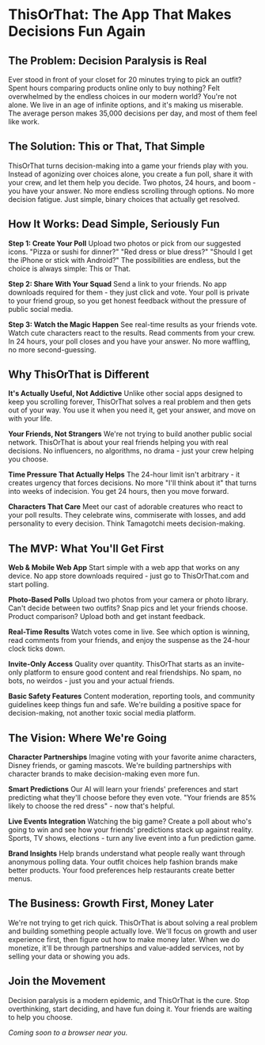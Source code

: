 # ThisOrThat: The App That Makes Decisions Fun Again

## The Problem: Decision Paralysis is Real

Ever stood in front of your closet for 20 minutes trying to pick an outfit? Spent hours comparing products online only to buy nothing? Felt overwhelmed by the endless choices in our modern world? You're not alone. We live in an age of infinite options, and it's making us miserable. The average person makes 35,000 decisions per day, and most of them feel like work.

## The Solution: This or That, That Simple

ThisOrThat turns decision-making into a game your friends play with you. Instead of agonizing over choices alone, you create a fun poll, share it with your crew, and let them help you decide. Two photos, 24 hours, and boom - you have your answer. No more endless scrolling through options. No more decision fatigue. Just simple, binary choices that actually get resolved.

## How It Works: Dead Simple, Seriously Fun

**Step 1: Create Your Poll**
Upload two photos or pick from our suggested icons. "Pizza or sushi for dinner?" "Red dress or blue dress?" "Should I get the iPhone or stick with Android?" The possibilities are endless, but the choice is always simple: This or That.

**Step 2: Share With Your Squad**
Send a link to your friends. No app downloads required for them - they just click and vote. Your poll is private to your friend group, so you get honest feedback without the pressure of public social media.

**Step 3: Watch the Magic Happen**
See real-time results as your friends vote. Watch cute characters react to the results. Read comments from your crew. In 24 hours, your poll closes and you have your answer. No more waffling, no more second-guessing.

## Why ThisOrThat is Different

**It's Actually Useful, Not Addictive**
Unlike other social apps designed to keep you scrolling forever, ThisOrThat solves a real problem and then gets out of your way. You use it when you need it, get your answer, and move on with your life.

**Your Friends, Not Strangers**
We're not trying to build another public social network. ThisOrThat is about your real friends helping you with real decisions. No influencers, no algorithms, no drama - just your crew helping you choose.

**Time Pressure That Actually Helps**
The 24-hour limit isn't arbitrary - it creates urgency that forces decisions. No more "I'll think about it" that turns into weeks of indecision. You get 24 hours, then you move forward.

**Characters That Care**
Meet our cast of adorable creatures who react to your poll results. They celebrate wins, commiserate with losses, and add personality to every decision. Think Tamagotchi meets decision-making.

## The MVP: What You'll Get First

**Web & Mobile Web App**
Start simple with a web app that works on any device. No app store downloads required - just go to ThisOrThat.com and start polling.

**Photo-Based Polls**
Upload two photos from your camera or photo library. Can't decide between two outfits? Snap pics and let your friends choose. Product comparison? Upload both and get instant feedback.

**Real-Time Results**
Watch votes come in live. See which option is winning, read comments from your friends, and enjoy the suspense as the 24-hour clock ticks down.

**Invite-Only Access**
Quality over quantity. ThisOrThat starts as an invite-only platform to ensure good content and real friendships. No spam, no bots, no weirdos - just you and your actual friends.

**Basic Safety Features**
Content moderation, reporting tools, and community guidelines keep things fun and safe. We're building a positive space for decision-making, not another toxic social media platform.

## The Vision: Where We're Going

**Character Partnerships**
Imagine voting with your favorite anime characters, Disney friends, or gaming mascots. We're building partnerships with character brands to make decision-making even more fun.

**Smart Predictions**
Our AI will learn your friends' preferences and start predicting what they'll choose before they even vote. "Your friends are 85% likely to choose the red dress" - now that's helpful.

**Live Events Integration**
Watching the big game? Create a poll about who's going to win and see how your friends' predictions stack up against reality. Sports, TV shows, elections - turn any live event into a fun prediction game.

**Brand Insights**
Help brands understand what people really want through anonymous polling data. Your outfit choices help fashion brands make better products. Your food preferences help restaurants create better menus.

## The Business: Growth First, Money Later

We're not trying to get rich quick. ThisOrThat is about solving a real problem and building something people actually love. We'll focus on growth and user experience first, then figure out how to make money later. When we do monetize, it'll be through partnerships and value-added services, not by selling your data or showing you ads.

## Join the Movement

Decision paralysis is a modern epidemic, and ThisOrThat is the cure. Stop overthinking, start deciding, and have fun doing it. Your friends are waiting to help you choose.

*Coming soon to a browser near you.*
